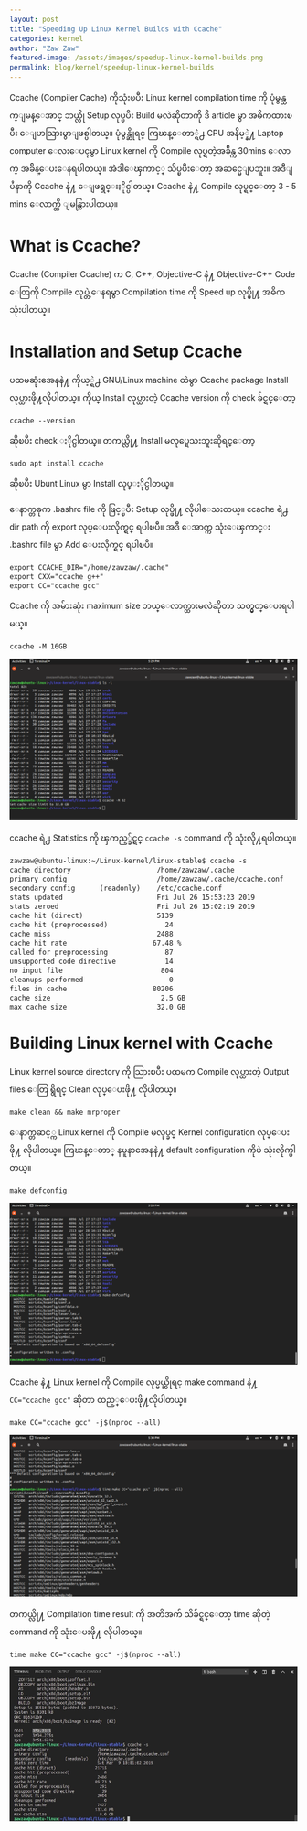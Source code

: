 ```yaml
---
layout: post
title: "Speeding Up Linux Kernel Builds with Ccache"
categories: kernel
author: "Zaw Zaw"
featured-image: /assets/images/speedup-linux-kernel-builds.png
permalink: blog/kernel/speedup-linux-kernel-builds
---
```


Ccache (Compiler Cache) ကိုသုံးၿပီး Linux kernel compilation time ကို ပုံမွန္ထက္ျမန္ေအာင္ ဘယ္လို Setup လုပ္ၿပီး Build မလဲဆိုတာကို ဒီ article မွာ အဓိကထားၿပီး ေျပာသြားမွာျဖစ္ပါတယ္။ ပုံမွန္ဆိုရင္ ကြၽန္ေတာ္ရဲ႕ CPU အနိမ့္နဲ႔ Laptop computer ေလးေပၚမွာ Linux kernel ကို Compile လုပ္ရတဲ့အခ်ိန္က 30mins ေလာက္ အခ်ိန္ေပးေနရပါတယ္။ အဲဒါေၾကာင့္ သိပ္ၿပီးေတာ့ အဆင္မေျပဘူး။ အဒီျပႆနာကို Ccache နဲ႔ ေျဖရွင္းႏိုင္ပါတယ္။ Ccache နဲ႔ Compile လုပ္ရင္ေတာ့ 3 - 5 mins ေလာက္ထိ ျမန္သြားပါတယ္။

# What is Ccache?
Ccache (Compiler Ccache) က C, C++, Objective-C နဲ႔ Objective-C++ Code ေတြကို Compile လုပ္တဲ့ေနရမွာ Compilation time ကို Speed up  လုပ္ဖို႔ အဓိက သုံးပါတယ္။

# Installation and Setup Ccache
ပထမဆုံးအေနနဲ႔ ကိုယ့္ရဲ႕ GNU/Linux machine ထဲမွာ Ccache package Install လုပ္ထားဖို႔လိုပါတယ္။
ကိုယ္ Install လုပ္ထားတဲ့ Ccache version ကို check ခ်င္ရင္ေတာ့

```
ccache --version
```

ဆိုၿပီး check ႏိုင္ပါတယ္။
တကယ္လို႔ Install မလုပ္ရေသးဘူးဆိုရင္ေတာ့

```
sudo apt install ccache
```

ဆိုၿပီး Ubunt Linux မွာ Install လုပ္ႏိုင္ပါတယ္။

ေနာက္တခုက .bashrc file ကို ဖြင့္ၿပီး Setup လုပ္ဖို႔ လိုပါေသးတယ္။
ccache ရဲ႕ dir path ကို export လုပ္ေပးလိုက္ရင္ ရပါၿပီ။ အဒီ ေအာက္က သုံးေၾကာင္း .bashrc file မွာ Add ေပးလိုက္ရင္ ရပါၿပီ။

```
export CCACHE_DIR="/home/zawzaw/.cache"
export CXX="ccache g++"
export CC="ccache gcc"
```

Ccache ကို အမ်ားဆုံး maximum size ဘယ္ေလာက္ထားမလဲဆိုတာ သတ္မွတ္ေပးရပါမယ္။
```
ccache -M 16GB
```
![Screenshot](/assets/images/screenshot-2-2019-07-27.png)

ccache ရဲ႕ Statistics ကို ၾကည့္ခ်င္ရင္ `ccache -s` command ကို သုံးလို႔ရပါတယ္။
```
zawzaw@ubuntu-linux:~/Linux-kernel/linux-stable$ ccache -s
cache directory                     /home/zawzaw/.cache
primary config                      /home/zawzaw/.cache/ccache.conf
secondary config      (readonly)    /etc/ccache.conf
stats updated                       Fri Jul 26 15:53:23 2019
stats zeroed                        Fri Jul 26 15:02:19 2019
cache hit (direct)                  5139
cache hit (preprocessed)              24
cache miss                          2488
cache hit rate                     67.48 %
called for preprocessing              87
unsupported code directive            14
no input file                        804
cleanups performed                     0
files in cache                     80206
cache size                           2.5 GB
max cache size                      32.0 GB
```

# Building Linux kernel with Ccache
Linux kernel source directory ကို သြားၿပီး ပထမက Compile လုပ္ထားတဲ့ Output files ေတြ ရွိရင္ Clean လုပ္ေပးဖို႔ လိုပါတယ္။
```
make clean && make mrproper
```

ေနာက္တဆင့္က Linux kernel ကို Compile မလုပ္ခင္ Kernel configuration လုပ္ေပးဖို႔ လိုပါတယ္။ ကြၽန္ေတာ္ နမူနာအေနနဲ႔ default configuration ကိုပဲ သုံးလိုက္ပါတယ္။
```
make defconfig
```
![Screenshot](/assets/images/screenshot-1-2019-07-27.png)

Ccache နဲ႔ Linux kernel ကို Compile လုပ္မယ္ဆိုရင္ make command နဲ႔ `CC="ccache gcc"` ဆိုတာ ထည့္ေပးဖို႔လိုပါတယ္။
```
make CC="ccache gcc" -j$(nproc --all)
```
![Screenshot](/assets/images/screenshot-3-2019-07-27.png)

တကယ္လို႔ Compilation time result ကို အတိအက် သိခ်င္ရင္ေတာ့ time ဆိုတဲ့ command ကို သုံးေပးဖို႔ လိုပါတယ္။
```
time make CC="ccache gcc" -j$(nproc --all)
```
![Screenshot](/assets/images/screenshot-4-2019-07-27.jpg)

